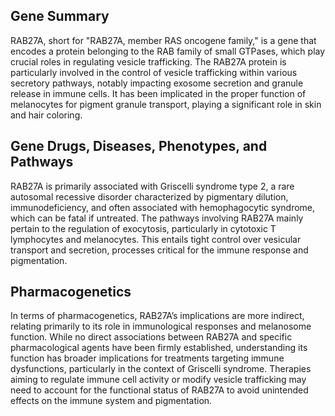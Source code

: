 ## Gene Summary
RAB27A, short for "RAB27A, member RAS oncogene family," is a gene that encodes a protein belonging to the RAB family of small GTPases, which play crucial roles in regulating vesicle trafficking. The RAB27A protein is particularly involved in the control of vesicle trafficking within various secretory pathways, notably impacting exosome secretion and granule release in immune cells. It has been implicated in the proper function of melanocytes for pigment granule transport, playing a significant role in skin and hair coloring.

## Gene Drugs, Diseases, Phenotypes, and Pathways
RAB27A is primarily associated with Griscelli syndrome type 2, a rare autosomal recessive disorder characterized by pigmentary dilution, immunodeficiency, and often associated with hemophagocytic syndrome, which can be fatal if untreated. The pathways involving RAB27A mainly pertain to the regulation of exocytosis, particularly in cytotoxic T lymphocytes and melanocytes. This entails tight control over vesicular transport and secretion, processes critical for the immune response and pigmentation.

## Pharmacogenetics
In terms of pharmacogenetics, RAB27A’s implications are more indirect, relating primarily to its role in immunological responses and melanosome function. While no direct associations between RAB27A and specific pharmacological agents have been firmly established, understanding its function has broader implications for treatments targeting immune dysfunctions, particularly in the context of Griscelli syndrome. Therapies aiming to regulate immune cell activity or modify vesicle trafficking may need to account for the functional status of RAB27A to avoid unintended effects on the immune system and pigmentation.
